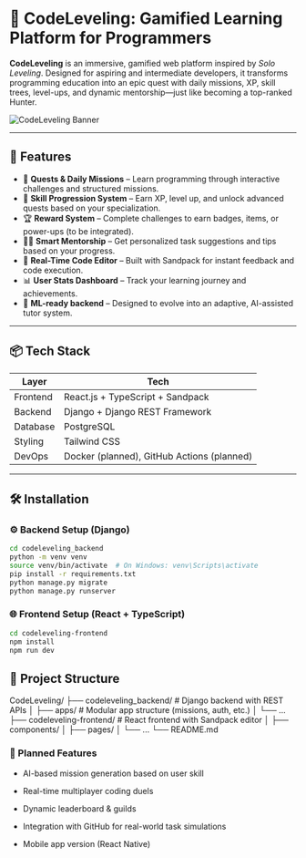 # 🧠 CodeLeveling: Gamified Learning Platform for Programmers

**CodeLeveling** is an immersive, gamified web platform inspired by *Solo Leveling*. Designed for aspiring and intermediate developers, it transforms programming education into an epic quest with daily missions, XP, skill trees, level-ups, and dynamic mentorship—just like becoming a top-ranked Hunter.

![CodeLeveling Banner](./assets/banner.png) <!-- Optional image -->

---

## 🚀 Features

- 🎯 **Quests & Daily Missions** – Learn programming through interactive challenges and structured missions.
- 🧬 **Skill Progression System** – Earn XP, level up, and unlock advanced quests based on your specialization.
- 🏆 **Reward System** – Complete challenges to earn badges, items, or power-ups (to be integrated).
- 👨‍🏫 **Smart Mentorship** – Get personalized task suggestions and tips based on your progress.
- 💬 **Real-Time Code Editor** – Built with Sandpack for instant feedback and code execution.
- 📊 **User Stats Dashboard** – Track your learning journey and achievements.
- 🧠 **ML-ready backend** – Designed to evolve into an adaptive, AI-assisted tutor system.

---

## 📦 Tech Stack

| Layer       | Tech                             |
|-------------|----------------------------------|
| Frontend    | React.js + TypeScript + Sandpack |
| Backend     | Django + Django REST Framework   |
| Database    | PostgreSQL                        |
| Styling     | Tailwind CSS                      |
| DevOps      | Docker (planned), GitHub Actions (planned) |

---

## 🛠️ Installation

### ⚙️ Backend Setup (Django)
```bash
cd codeleveling_backend
python -m venv venv
source venv/bin/activate  # On Windows: venv\Scripts\activate
pip install -r requirements.txt
python manage.py migrate
python manage.py runserver
```
### 🌐 Frontend Setup (React + TypeScript)
```bash
cd codeleveling-frontend
npm install
npm run dev
```

## 📁 Project Structure
CodeLeveling/
├── codeleveling_backend/     # Django backend with REST APIs
│   ├── apps/                 # Modular app structure (missions, auth, etc.)
│   └── ...
├── codeleveling-frontend/    # React frontend with Sandpack editor
│   ├── components/
│   ├── pages/
│   └── ...
└── README.md

### 🔮 Planned Features
- AI-based mission generation based on user skill

- Real-time multiplayer coding duels

-  Dynamic leaderboard & guilds

- Integration with GitHub for real-world task simulations

- Mobile app version (React Native)
